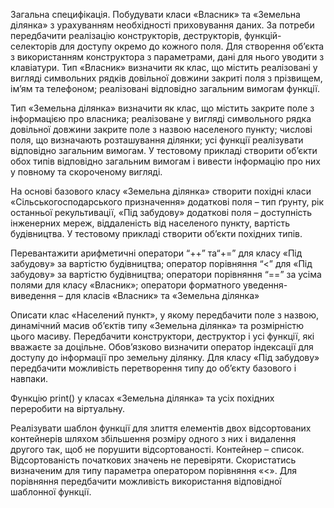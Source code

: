 Загальна специфікація. Побудувати класи «Власник» та «Земельна ділянка» з урахуванням необхідності приховування даних. За потреби передбачити реалізацію конструкторів, деструкторів,  функцій-селекторів для доступу окремо до кожного поля. Для створення об’єкта з використанням конструктора з параметрами, дані для нього уводити з клавіатури. Тип «Власник» визначити як клас, що містить реалізовані у вигляді символьних рядків довільної довжини закриті поля з прізвищем, ім’ям та телефоном; реалізовані відповідно загальним вимогам функції.

Тип «Земельна ділянка» визначити як клас, що містить закрите поле з інформацією про власника; реалізоване у вигляді символьного рядка довільної довжини закрите поле з назвою населеного пункту; числові поля, що визначають розташування ділянки; усі функції реалізувати відповідно загальним вимогам. У тестовому прикладі створити об’єкти обох типів відповідно загальним вимогам і вивести інформацію про них у повному та скороченому вигляді.

На основі базового класу «Земельна ділянка» створити похідні класи  «Сільськогосподарського призначення» додаткові поля – тип ґрунту, рік останньої рекультивації, «Під забудову» додаткові поля – доступність інженерних мереж, віддаленість від населеного пункту, вартість будівництва. У тестовому прикладі створити об’єкти похідних типів.

Перевантажити арифметичні оператори “++” та“+=” для класу «Під забудову» за вартістю будівництва; оператор порівняння “<” для «Під забудову» за вартістю будівництва; оператори порівняння “==” за усіма полями для класу «Власник»; оператори форматного уведення-виведення – для класів «Власник» та «Земельна ділянка»

Описати клас «Населений пункт», у якому передбачити поле з назвою, динамічний масив об’єктів типу «Земельна ділянка» та розмірністю цього масиву. Передбачити конструктори, деструктор і усі функції, які вважаєте за доцільне. Обов’язково визначити оператор індексації для доступу до інформації про земельну ділянку. Для класу «Під забудову» передбачити можливість перетворення типу до об’єкту базового і навпаки.

Функцію print() у класах «Земельна ділянка» та усіх похідних переробити на віртуальну.

Реалізувати шаблон функції для злиття елементів двох відсортованих контейнерів шляхом збільшення розміру одного з них і видалення другого так, щоб не порушити відсортованості. Контейнер – список. Відсортованість початкових значень не перевіряти. Скористатись визначеним для типу параметра оператором порівняння «<». Для порівняння передбачити можливість використання відповідної шаблонної функції.
